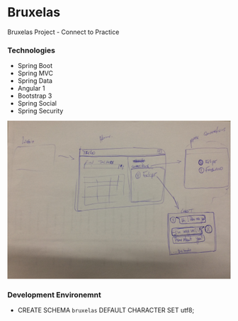 # Bruxelas
Bruxelas Project - Connect to Practice

### Technologies   

* Spring Boot
* Spring MVC
* Spring Data
* Angular 1
* Bootstrap 3
* Spring Social
* Spring Security

![Dash](doc/dash-1.0.JPG)


### Development Environemnt

* CREATE SCHEMA `bruxelas` DEFAULT CHARACTER SET utf8;


